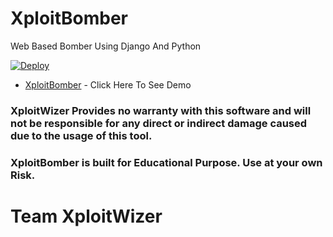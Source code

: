 # XploitBomber
 Web Based Bomber Using Django And Python

 [![Deploy](https://www.herokucdn.com/deploy/button.svg)](https://heroku.com/deploy?template=https://github.com/XploitWizer/XploitBomber)

 * [XploitBomber](https://xploitbomber.herokuapp.com/) - Click Here To See Demo

### XploitWizer Provides no warranty with this software and will not be responsible for any direct or indirect damage caused due to the usage of this tool.
### XploitBomber is built for Educational Purpose. Use at your own Risk.

# Team XploitWizer
